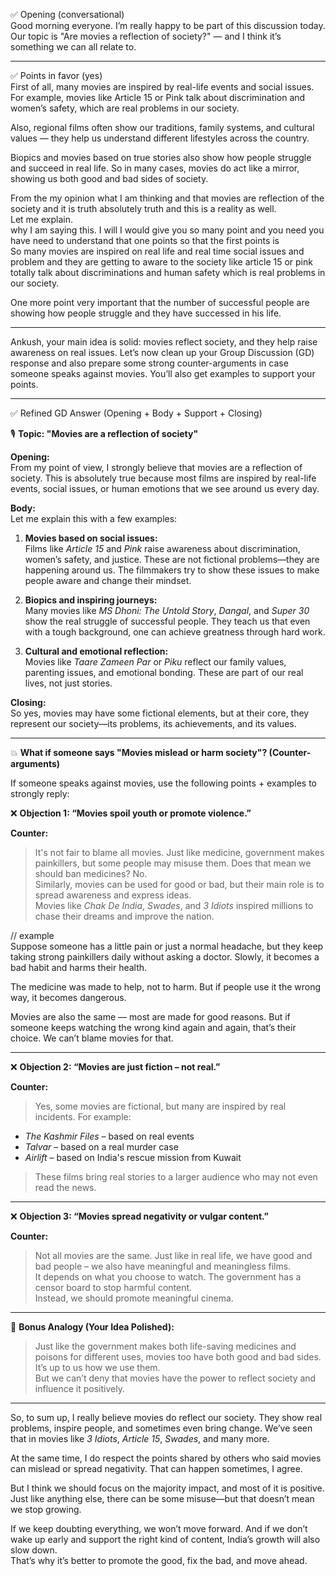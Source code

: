 ✅ Opening (conversational)  
Good morning everyone. I’m really happy to be part of this discussion today. Our topic is "Are movies a reflection of society?" — and I think it’s something we can all relate to.  

---

✅ Points in favor (yes)  
First of all, many movies are inspired by real-life events and social issues. For example, movies like Article 15 or Pink talk about discrimination and women’s safety, which are real problems in our society.  

Also, regional films often show our traditions, family systems, and cultural values — they help us understand different lifestyles across the country.  

Biopics and movies based on true stories also show how people struggle and succeed in real life. So in many cases, movies do act like a mirror, showing us both good and bad sides of society.  

From the my opinion what I am thinking and that movies are reflection of the society and it is truth absolutely truth and this is a reality as well.  
Let me explain.  
why I am saying this.
I will I would give you so many point and you need you have need to understand that one points  so that the first points is  
So many movies are inspired on  real life and  real time social issues and problem and they are getting to  aware to the society like article 15 or pink totally talk about discriminations and human safety which is real problems in our society.  

One more point very important that the number of successful people are showing how people struggle and  they  have successed in his life.  

---

Ankush, your main idea is solid: movies reflect society, and they help raise awareness on real issues. Let’s now clean up your Group Discussion (GD) response and also prepare some strong counter-arguments in case someone speaks against movies. You’ll also get examples to support your points.  

---

✅ Refined GD Answer (Opening + Body + Support + Closing)  

🎙 **Topic: "Movies are a reflection of society"**  

**Opening:**  
From my point of view, I strongly believe that movies are a reflection of society. This is absolutely true because most films are inspired by real-life events, social issues, or human emotions that we see around us every day.  

**Body:**  
Let me explain this with a few examples:  

1. **Movies based on social issues:**  
Films like *Article 15* and *Pink* raise awareness about discrimination, women’s safety, and justice. These are not fictional problems—they are happening around us. The filmmakers try to show these issues to make people aware and change their mindset.  

2. **Biopics and inspiring journeys:**  
Many movies like *MS Dhoni: The Untold Story*, *Dangal*, and *Super 30* show the real struggle of successful people. They teach us that even with a tough background, one can achieve greatness through hard work.  

3. **Cultural and emotional reflection:**  
Movies like *Taare Zameen Par* or *Piku* reflect our family values, parenting issues, and emotional bonding. These are part of our real lives, not just stories.  

**Closing:**  
So yes, movies may have some fictional elements, but at their core, they represent our society—its problems, its achievements, and its values.  

---

💥 **What if someone says "Movies mislead or harm society"? (Counter-arguments)**  

If someone speaks against movies, use the following points + examples to strongly reply:  

❌ **Objection 1: “Movies spoil youth or promote violence.”**  

**Counter:**  
> It's not fair to blame all movies. Just like medicine, government makes painkillers, but some people may misuse them. Does that mean we should ban medicines? No.  
Similarly, movies can be used for good or bad, but their main role is to spread awareness and express ideas.  
Movies like *Chak De India*, *Swades*, and *3 Idiots* inspired millions to chase their dreams and improve the nation.  

// example  
Suppose someone has a little pain or just a normal headache, but they keep taking strong painkillers daily without asking a doctor. Slowly, it becomes a bad habit and harms their health.  

The medicine was made to help, not to harm. But if people use it the wrong way, it becomes dangerous.  

Movies are also the same — most are made for good reasons. But if someone keeps watching the wrong kind again and again, that’s their choice. We can’t blame movies for that.  

---

❌ **Objection 2: “Movies are just fiction – not real.”**  

**Counter:**  
> Yes, some movies are fictional, but many are inspired by real incidents. For example:  

- *The Kashmir Files* – based on real events  
- *Talvar* – based on a real murder case  
- *Airlift* – based on India's rescue mission from Kuwait  

> These films bring real stories to a larger audience who may not even read the news.  

---

❌ **Objection 3: “Movies spread negativity or vulgar content.”**  

**Counter:**  
> Not all movies are the same. Just like in real life, we have good and bad people – we also have meaningful and meaningless films.  
It depends on what you choose to watch. The government has a censor board to stop harmful content.  
Instead, we should promote meaningful cinema.  

---

🔄 **Bonus Analogy (Your Idea Polished):**  
> Just like the government makes both life-saving medicines and poisons for different uses, movies too have both good and bad sides.  
It’s up to us how we use them.  
But we can’t deny that movies have the power to reflect society and influence it positively.  

---

So, to sum up, I really believe movies do reflect our society. They show real problems, inspire people, and sometimes even bring change. We’ve seen that in movies like *3 Idiots*, *Article 15*, *Swades*, and many more.  

At the same time, I do respect the points shared by others who said movies can mislead or spread negativity. That can happen sometimes, I agree.  

But I think we should focus on the majority impact, and most of it is positive. Just like anything else, there can be some misuse—but that doesn’t mean we stop growing.  

If we keep doubting everything, we won’t move forward. And if we don’t wake up early and support the right kind of content, India’s growth will also slow down.  
That’s why it’s better to promote the good, fix the bad, and move ahead.